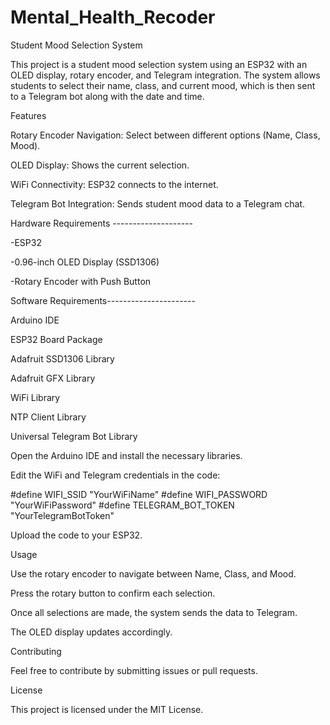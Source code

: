 # Mental_Health_Recoder
Student Mood Selection System

This project is a student mood selection system using an ESP32 with an OLED display, rotary encoder, and Telegram integration. The system allows students to select their name, class, and current mood, which is then sent to a Telegram bot along with the date and time.

Features

Rotary Encoder Navigation: Select between different options (Name, Class, Mood).

OLED Display: Shows the current selection.

WiFi Connectivity: ESP32 connects to the internet.

Telegram Bot Integration: Sends student mood data to a Telegram chat.

Hardware Requirements --------------------

-ESP32

-0.96-inch OLED Display (SSD1306)

-Rotary Encoder with Push Button


Software Requirements----------------------

Arduino IDE

ESP32 Board Package

Adafruit SSD1306 Library

Adafruit GFX Library

WiFi Library

NTP Client Library

Universal Telegram Bot Library



Open the Arduino IDE and install the necessary libraries.

Edit the WiFi and Telegram credentials in the code:

#define WIFI_SSID "YourWiFiName"
#define WIFI_PASSWORD "YourWiFiPassword"
#define TELEGRAM_BOT_TOKEN "YourTelegramBotToken"

Upload the code to your ESP32.

Usage

Use the rotary encoder to navigate between Name, Class, and Mood.

Press the rotary button to confirm each selection.

Once all selections are made, the system sends the data to Telegram.

The OLED display updates accordingly.

Contributing

Feel free to contribute by submitting issues or pull requests.

License

This project is licensed under the MIT License.



